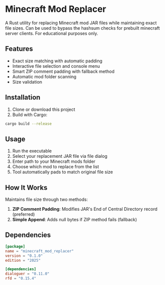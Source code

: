 # Minecraft Mod Replacer

A Rust utility for replacing Minecraft mod JAR files while maintaining exact file sizes. Can be used to bypass the hashsum checks for prebuilt minecraft server clients. For educational purposes only.

## Features

- Exact size matching with automatic padding
- Interactive file selection and console menu
- Smart ZIP comment padding with fallback method
- Automatic mod folder scanning
- Size validation

## Installation

1. Clone or download this project
2. Build with Cargo:

```bash
cargo build --release
```

## Usage

1. Run the executable
2. Select your replacement JAR file via file dialog
3. Enter path to your Minecraft mods folder
4. Choose which mod to replace from the list
5. Tool automatically pads to match original file size

## How It Works

Maintains file size through two methods:
1. **ZIP Comment Padding**: Modifies JAR's End of Central Directory record (preferred)
2. **Simple Append**: Adds null bytes if ZIP method fails (fallback)

## Dependencies

```toml
[package]
name = "minecraft_mod_replacer"
version = "0.1.0"
edition = "2025"

[dependencies]
dialoguer = "0.11.0"
rfd = "0.15.4"
```
